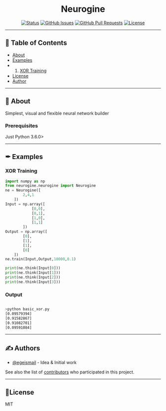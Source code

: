 
<h1 align="center">Neurogine</h1>

<div align="center">

[![Status](https://img.shields.io/badge/status-active-success.svg)](https://github.com/egeismail/neurogine)
[![GitHub Issues](https://img.shields.io/github/issues/septillioner/TEOPS.svg)](https://github.com/egeismail/neurogine/issues)
[![GitHub Pull Requests](https://img.shields.io/github/issues-pr/septillioner/TEOPS.svg)](https://github.com/egeismail/neurogine/pulls)
[![License](https://img.shields.io/badge/license-MIT-blue.svg)](/LICENSE)

</div>

---


## 📝 Table of Contents

- [About](#about)
- [Examples](#examples)
- 1. [XOR Training](#xor_training)
-  [License](#examples)
-  [Author](#authors)
---
## 🧐 About <a name = "about"></a>

Simplest, visual and flexible neural network builder

### Prerequisites

Just Python 3.6.0>

---
## ✒ Examples <a name = "examples"></a>
### XOR Training <a name = "xor_training"></a>
```python
import numpy as np
from neurogine.neurogine import Neurogine
ne = Neurogine([
        2,4,1
    ])
Input = np.array([
            [0,0],
            [0,1],
            [1,0],
            [1,1]
        ])
Output = np.array([
        [0],
        [1],
        [1],
        [0]
    ])
ne.train(Input,Output,10000,0.1) 

print(ne.think(Input[0]))
print(ne.think(Input[1]))
print(ne.think(Input[2]))
print(ne.think(Input[3]))
```
### Output
```bash

>python basic_xor.py
[0.09579394]
[0.91582867]
[0.91082701]
[0.09591084]
```

---
## ✍️ Authors <a name = "authors"></a>

- [@egeismail](https://github.com/egeismail) - Idea & Initial work

See also the list of [contributors](https://github.com/egeismail/neurogine) who participated in this project.

---
## 📜License

MIT


